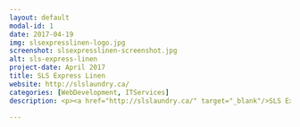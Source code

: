 ```yaml
---
layout: default
modal-id: 1
date: 2017-04-19
img: slsexpresslinen-logo.jpg
screenshot: slsexpresslinen-screenshot.jpg
alt: sls-express-linen
project-date: April 2017
title: SLS Express Linen
website: http://slslaundry.ca/
categories: [WebDevelopment, ITServices]
description: <p><a href="http://slslaundry.ca/" target="_blank"/>SLS Express Linen</a> sells, washes, and delivers textiles to a vast number of hotels and restaurants daily. As the demand for their services grew, they were in need of a modern, mobile friendly website to assist new and existing clientele. I provided them with a clean WordPress website where they were able to neatly showcase their laundry service and products. In collaboration with the new website, I integrated their company on a variety of social media platforms to boost customer outreach.</p><p>I also provided SLS Express Linen with on-site IT support in order to ensure their computing devices were running smoothly.</p>

---
```

